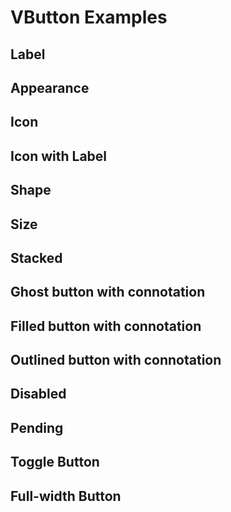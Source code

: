 # VButton Examples

## Label

<code-tab>
<template #example>
<DefaultLabelExample/>
</template>
<template #code>

```vue
<!--@include: ./components/button/DefaultLabelExample.vue-->
```
</template>
</code-tab>

## Appearance

<code-tab>
<template #example>
<AppearanceExample/>
</template>
<template #code>

```vue
<!--@include: ./components/button/AppearanceExample.vue-->
```
</template>
</code-tab>

## Icon

<code-tab>
<template #example>
<IconExample/>
</template>
<template #code>

```vue
<!--@include: ./components/button/IconExample.vue-->
```
</template>
</code-tab>

## Icon with Label

<code-tab>
<template #example>
<IconWithLabelExample/>
</template>
<template #code>

```vue
<!--@include: ./components/button/IconWithLabelExample.vue-->
```
</template>
</code-tab>

## Shape

<code-tab>
<template #example>
<ShapeExample/>
</template>
<template #code>

```vue
<!--@include: ./components/button/ShapeExample.vue-->
```
</template>
</code-tab>


## Size

<code-tab>
<template #example>
<SizeExample/>
</template>
<template #code>

```vue
<!--@include: ./components/button/SizeExample.vue-->
```
</template>
</code-tab>


## Stacked

<code-tab>
<template #example>
<StackedExample/>
</template>
<template #code>

```vue
<!--@include: ./components/button/StackedExample.vue-->
```
</template>
</code-tab>


## Ghost button with connotation

<code-tab>
<template #example>
<GhostButtonConnotationExample/>
</template>
<template #code>

```vue
<!--@include: ./components/button/GhostButtonConnotationExample.vue-->
```
</template>
</code-tab>


## Filled button with connotation

<code-tab>
<template #example>
<FilledButtonConnotationExample/>
</template>
<template #code>

```vue
<!--@include: ./components/button/FilledButtonConnotationExample.vue-->
```
</template>
</code-tab>

## Outlined button with connotation

<code-tab>
<template #example>
<OutlinedButtonExample/>
</template>
<template #code>

```vue
<!--@include: ./components/button/OutlinedButtonExample.vue-->
```
</template>
</code-tab>

## Disabled

<code-tab>
<template #example>
<DisabledExample/>
</template>
<template #code>

```vue
<!--@include: ./components/button/DisabledExample.vue-->
```
</template>
</code-tab>


## Pending

<code-tab>
<template #example>
<PendingExample/>
</template>
<template #code>

```vue
<!--@include: ./components/button/PendingExample.vue-->
```
</template>
</code-tab>


## Toggle Button

<code-tab>
<template #example>
<ToggleButtonExample/>
</template>
<template #code>

```vue
<!--@include: ./components/button/ToggleButtonExample.vue-->
```
</template>
</code-tab>


## Full-width Button

<code-tab>
<template #example>
<FullWidthButtonExample/>
</template>
<template #code>

```vue
<!--@include: ./components/button/FullWidthButtonExample.vue-->
```
</template>
</code-tab>

<script setup lang="ts">
import CodeTab from '../custom/CodeTab.vue';
import { defineClientComponent } from "vitepress";

const DefaultLabelExample = defineClientComponent(() => import("./components/button/DefaultLabelExample.vue"));
const AppearanceExample = defineClientComponent(() => import("./components/button/AppearanceExample.vue"));
const IconExample = defineClientComponent(() => import("./components/button/IconExample.vue"));
const IconWithLabelExample = defineClientComponent(() => import("./components/button/IconWithLabelExample.vue"));
const ShapeExample = defineClientComponent(() => import("./components/button/ShapeExample.vue"));
const SizeExample = defineClientComponent(() => import("./components/button/SizeExample.vue"));
const StackedExample = defineClientComponent(() => import("./components/button/StackedExample.vue"));
const GhostButtonConnotationExample = defineClientComponent(() => import("./components/button/GhostButtonConnotationExample.vue"));
const FilledButtonConnotationExample = defineClientComponent(() => import("./components/button/FilledButtonConnotationExample.vue"));
const OutlinedButtonExample = defineClientComponent(() => import("./components/button/OutlinedButtonExample.vue"));
const DisabledExample = defineClientComponent(() => import("./components/button/DisabledExample.vue"));
const PendingExample = defineClientComponent(() => import("./components/button/PendingExample.vue"));
const ToggleButtonExample = defineClientComponent(() => import("./components/button/ToggleButtonExample.vue"));
const FullWidthButtonExample = defineClientComponent(() => import("./components/button/FullWidthButtonExample.vue"));
</script>
